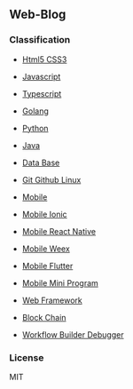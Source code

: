 Web-Blog
---

### Classification

- [Html5 CSS3](./Html5-Css3/README.md)

- [Javascript](./Javascript/README.md)

- [Typescript](./Typescript/README.md)

- [Golang](./Golang/README.md)

- [Python](./Python/README.md)

- [Java](./Java/README.md)

- [Data Base](./Data-Base/README.md)

- [Git Github Linux](./Git-Github-Linux/README.md)

- [Mobile](./Mobile/README.md)

- [Mobile Ionic](./Ionic/README.md)

- [Mobile React Native](./Mobile/CONTENTS/Mobile/React-Native/README.md)

- [Mobile Weex](./Mobile/CONTENTS/Weex/README.md)

- [Mobile Flutter](./Mobile/CONTENTS/Flutter/README.md)

- [Mobile Mini Program](./Mobile/CONTENTS/Mini-Program/README.md)

- [Web Framework](./Web-Framework/README.md)

- [Block Chain](./Block-Chain/README.md)

- [Workflow Builder Debugger](./Workflow-Builder-Debugger/README.md)

### License

MIT